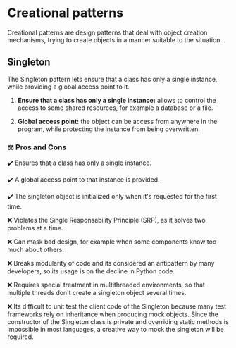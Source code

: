 # Creational patterns

Creational patterns are design patterns that deal with object creation mechanisms, trying to create objects in a manner suitable to the situation.

## Singleton

The Singleton pattern lets ensure that a class has only a single instance, while providing a global access point to it. 

1. **Ensure that a class has only a single instance:** allows to control the access to some shared resources, for example a database or a file.

2. **Global access point:** the object can be access from anywhere in the program, while protecting the instance from being overwritten.

### :balance_scale: Pros and Cons

:heavy_check_mark: Ensures that a class has only a single instance.

:heavy_check_mark: A global access point to that instance is provided.

:heavy_check_mark: The singleton object is initialized only when it's requested for the first time.

:x: Violates the Single Responsability Principle (SRP), as it solves two problems at a time.

:x: Can mask bad design, for example when some components know too much about others.

:x: Breaks modularity of code and its considered an antipattern by many developers, so its usage is on the decline in Python code.

:x: Requires special treatment in multithreaded environments, so that multiple threads don't create a singleton object several times.

:x: Its difficult to unit test the client code of the Singleton because many test frameworks rely on inheritance when producing mock objects. Since the constructor of the Singleton class is private and overriding static methods is impossible in most languages, a creative way to mock the singleton will be required.